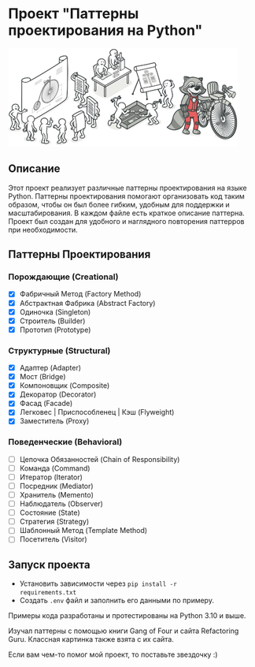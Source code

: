 # Проект "Паттерны проектирования на Python"

<img src="static/img/img.png" alt="Картинка о паттернах">

## Описание

Этот проект реализует различные паттерны проектирования на языке Python. Паттерны проектирования помогают организовать
код таким образом, чтобы он был более гибким, удобным для поддержки и масштабирования. В каждом файле есть краткое
описание паттерна. Проект был создан для удобного и наглядного повторения паттерров при необходимости.

## Паттерны Проектирования

### Порождающие (Creational)

- [x] Фабричный Метод (Factory Method)
- [x] Абстрактная Фабрика (Abstract Factory)
- [x] Одиночка (Singleton)
- [x] Строитель (Builder)
- [x] Прототип (Prototype)

### Структурные (Structural)

- [x] Адаптер (Adapter)
- [x] Мост (Bridge)
- [x] Компоновщик (Composite)
- [x] Декоратор (Decorator)
- [x] Фасад (Facade)
- [x] Легковес | Приспособленец | Кэш (Flyweight)
- [x] Заместитель (Proxy)

### Поведенческие (Behavioral)

- [ ] Цепочка Обязанностей (Chain of Responsibility)
- [ ] Команда (Command)
- [ ] Итератор (Iterator)
- [ ] Посредник (Mediator)
- [ ] Хранитель (Memento)
- [ ] Наблюдатель (Observer)
- [ ] Состояние (State)
- [ ] Стратегия (Strategy)
- [ ] Шаблонный Метод (Template Method)
- [ ] Посетитель (Visitor)

## Запуск проекта

* Установить зависимости через <code>pip install -r requirements.txt</code>
* Создать <code>.env</code> файл и заполнить его данными по примеру.

Примеры кода разработаны и протестированы на Python 3.10 и выше.

Изучал паттерны с помощью книги Gang of Four и сайта Refactoring Guru. Классная картинка также взята с их сайта.

Если вам чем-то помог мой проект, то поставьте звездочку :)
